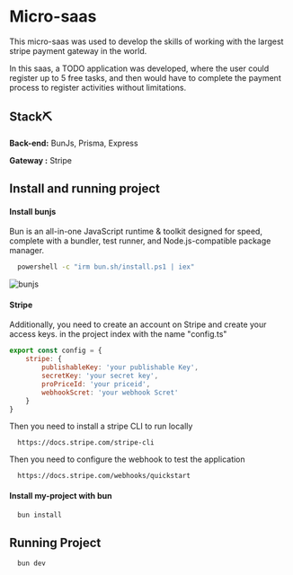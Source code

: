 
# Micro-saas 
This micro-saas was used to develop the skills of working with the largest stripe 
payment gateway in the world.

In this saas, a TODO application was developed, where the user could register up to 5 free tasks, and then would have to complete the payment process to register activities without limitations.




## Stack⛏

**Back-end:** BunJs, Prisma, Express

**Gateway :** Stripe






## Install and running project

#### Install bunjs

Bun is an all-in-one JavaScript runtime & toolkit designed for speed, complete with a bundler, test runner, and Node.js-compatible package manager.

```bash
  powershell -c "irm bun.sh/install.ps1 | iex"
```
![bunjs](https://i.ibb.co/FbLhgXj/bun.png)


#### Stripe

Additionally, you need to create an account on Stripe and create your access keys. in the project index with the name "config.ts"

```javascript
export const config = {
    stripe: {
        publishableKey: 'your publishable Key',
        secretKey: 'your secret key',
        proPriceId: 'your priceid',
        webhookScret: 'your webhook Scret'
    }
}
```

Then you need to install a stripe CLI to run locally

```link
  https://docs.stripe.com/stripe-cli
```

Then you need to configure the webhook to test the application


```link
  https://docs.stripe.com/webhooks/quickstart
```



#### Install my-project with bun

```bash
  bun install
```
## Running Project
```bash
  bun dev
```


    
